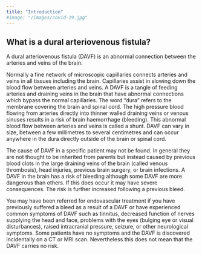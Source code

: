 ```yaml
---
title: "Introduction"
#image: "/images/covid-19.jpg"
---
```


## What is a dural arteriovenous fistula? 

A dural arteriovenous fistula (DAVF) is an abnormal connection between the arteries and veins of the brain. 

Normally a fine network of microscopic capillaries connects arteries and veins in all tissues including the brain. Capillaries assist in slowing down the blood flow between arteries and veins. A DAVF is a tangle of feeding arteries and draining veins in the brain that have abnormal connections which bypass the normal capillaries. The word “dura” refers to the membrane covering the brain and spinal cord. The high pressure blood flowing from arteries directly into thinner walled draining veins or venous sinuses results in a risk of brain haemorrhage (bleeding). This abnormal blood flow between arteries and veins is called a shunt. DAVF can vary in size, between a few millimetres to several centimetres and can occur anywhere in the dura directly outside of the brain or spinal cord.

The cause of DAVF in a specific patient may not be found. In general they are not thought to be inherited from parents but instead caused by previous blood clots in the large draining veins of the brain (called venous thrombosis), head injuries, previous brain surgery, or brain infections. A DAVF in the brain has a risk of bleeding although some DAVF are more dangerous than others. If this does occur it may have severe consequences.  The risk is further increased following a previous bleed. 

You may have been referred for endovascular treatment if you have previously suffered a bleed as a result of a DAVF or have experienced common symptoms of DAVF such as tinnitus, decreased function of nerves supplying the head and face, problems with the eyes (bulging eye or visual disturbances), raised intracranial pressure, seizure, or other neurological symptoms. Some patients have no symptoms and the DAVF is discovered incidentally on a CT or MRI scan. Nevertheless this does not mean that the DAVF carries no risk. 